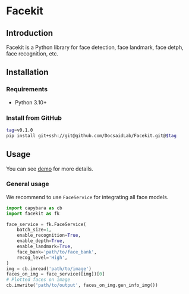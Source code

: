 # Facekit

## Introduction

Facekit is a Python library for face detection, face landmark, face detph, face recognition, etc.

## Installation

### Requirements

- Python 3.10+

### Install from GitHub

```bash
tag=v0.1.0
pip install git+ssh://git@github.com/DocsaidLab/Facekit.git@$tag
```

## Usage

You can see [demo](demo) for more details.

### General usage

We recommend to use `FaceService` for integrating all face models.

```python
import capybara as cb
import facekit as fk

face_service = fk.FaceService(
    batch_size=1,
    enable_recognition=True,
    enable_depth=True,
    enable_landmark=True,
    face_bank='path/to/face_bank',
    recog_level='High',
)
img = cb.imread('path/to/image')
faces_on_img = face_service([img])[0]
# Plotted faces on image
cb.imwrite('path/to/output', faces_on_img.gen_info_img())
```

